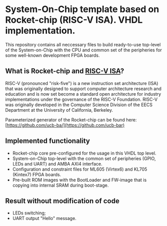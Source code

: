 System-On-Chip template based on Rocket-chip (RISC-V ISA). VHDL implementation.
=====================

This repository contains all neccessary files to build ready-to-use 
top-level of the System-on-Chip with the CPU and common set of the peripheries
for some well-known development FPGA boards. 

## What is Rocket-chip and [RISC-V ISA](http://www.riscv.org)?

RISC-V (pronounced "risk-five") is a new instruction set architecture (ISA) 
that was originally designed to support computer architecture research and 
education and is now set become a standard open architecture for industry 
implementations under the governance of the RISC-V Foundation. RISC-V was 
originally developed in the Computer Science Division of the EECS Department
at the University of California, Berkeley.

Parameterized generator of the Rocket-chip can be found here:
[https://github.com/ucb-ba/](https://github.com/ucb-bar)
   

## Implemented functionality
+ Rocket-chip core pre-configured for the usage in this VHDL top level.
+ System-on-Chip top-level with the common set of peripheries (GPIO, LEDs
  and UART) and AMBA AXI4 interface.
+ Configuration and constraint files for ML605 (Virtex6) and KL705 (Kintex7) 
  FPGA boards.
+ Pre-built ROM images with the BootLoader and FW-image that is copying into
  internal SRAM during boot-stage.

## Result without modification of code
+ LEDs switching;
+ UART output "Hello" message.

